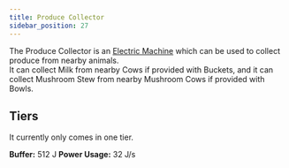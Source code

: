 ```yaml
---
title: Produce Collector
sidebar_position: 27
---
```


The Produce Collector is an [Electric Machine](../Electric-Machines.md) which can be used to collect produce from nearby animals.  
It can collect Milk from nearby Cows if provided with Buckets, and it can collect Mushroom Stew from nearby Mushroom Cows if provided with Bowls.  

## Tiers

It currently only comes in one tier.  

**Buffer:** 512 J
**Power Usage:** 32 J/s
